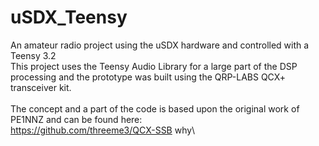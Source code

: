 # uSDX_Teensy
An amateur radio project using the uSDX hardware and controlled with a Teensy 3.2\
This project uses the Teensy Audio Library for a large part of the DSP processing and the prototype was built using the QRP-LABS QCX+ transceiver kit.\
\
The concept and a part of the code is based upon the original work of PE1NNZ and can be found here:\
https://github.com/threeme3/QCX-SSB   why\



